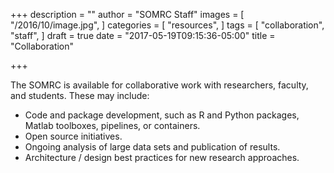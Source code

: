 +++
description = ""
author = "SOMRC Staff"
images = [
  "/2016/10/image.jpg",
]
categories = [
  "resources",
]
tags = [
  "collaboration",
  "staff",
]
draft = true
date = "2017-05-19T09:15:36-05:00"
title = "Collaboration"

+++

The SOMRC is available for collaborative work with researchers, faculty, and students. These may include:

* Code and package development, such as R and Python packages, Matlab toolboxes, pipelines, or containers.
* Open source initiatives.
* Ongoing analysis of large data sets and publication of results.
* Architecture / design best practices for new research approaches.
